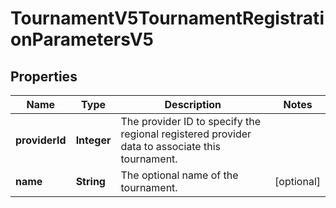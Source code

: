 

# TournamentV5TournamentRegistrationParametersV5


## Properties

| Name | Type | Description | Notes |
|------------ | ------------- | ------------- | -------------|
|**providerId** | **Integer** | The provider ID to specify the regional registered provider data to associate this tournament. |  |
|**name** | **String** | The optional name of the tournament. |  [optional] |



